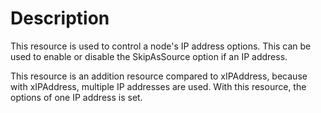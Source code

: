 # Description

This resource is used to control a node's IP address options. This can be used
to enable or disable the SkipAsSource option if an IP address.

This resource is an addition resource compared to xIPAddress, because with
xIPAddress, multiple IP addresses are used. With this resource, the options of
one IP address is set.
